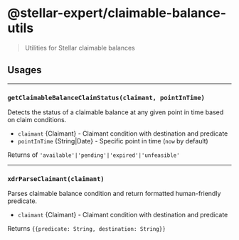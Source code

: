 # @stellar-expert/claimable-balance-utils

> Utilities for Stellar claimable balances

## Usages

---

### `getClaimableBalanceClaimStatus(claimant, pointInTime)`

Detects the status of a claimable balance at any given point in time based on claim conditions.

- `claimant` {Claimant} - Claimant condition with destination and predicate
- `pointInTime` {String|Date} - Specific point in time (`now` by default)

Returns of `'available'|'pending'|'expired'|'unfeasible'`

---

### `xdrParseClaimant(claimant)`

Parses claimable balance condition and return formatted human-friendly predicate.

- `claimant` {Claimant} - Claimant condition with destination and predicate

Returns `{{predicate: String, destination: String}}`
